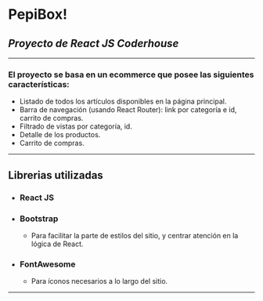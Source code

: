 # PepiBox! 
## _Proyecto de React JS Coderhouse_
___
### El proyecto se basa en un ecommerce que posee las siguientes características:

- Listado de todos los artículos disponibles en la página principal.
- Barra de navegación (usando React Router): link por categoría e id, carrito de compras.
- Filtrado de vistas por categoría, id.
- Detalle de los productos.
- Carrito de compras.

___
## Librerias utilizadas
- ### React JS
- ### Bootstrap
    - Para facilitar la parte de estilos del sitio, y centrar atención en la lógica de React.   
- ### FontAwesome
    - Para íconos necesarios a lo largo del sitio.
 
___

